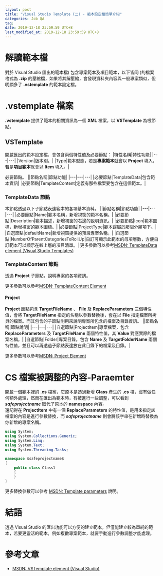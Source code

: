```yaml
---
layout: post
title: "Visual Studio Template (二) - 範本設定檔簡單介紹"
categories: Job QA
tag: 
date: 2019-12-18 23:59:59 UTC+8 
last_modified_at: 2019-12-18 23:59:59 UTC+8 
---
```


# 解讀範本檔
對於 Visual Studio 匯出的範本檔( 包含專案範本及項目範本，以下皆同 )的檔案格式為 **.zip** 的壓縮檔，如果將其解壓縮，會發現資料夾內容與一般專案類似，但明顯多了 **.vstemplate** 的範本設定檔。  

# .vstemplate 檔案
**.vstemplate** 提供了範本的相關資訊為一個 **XML** 檔案，以 **VSTemplate** 為根節點。

## VSTemplate
開啟匯出的範本設定檔，會包含兩個特性值及必要節點：
|特性名稱|特性功能|
|---|---|
|Version|版本別。|
|Type|範本型態，若是**專案範本**就會以 **Project** 填入，若是**項目範本**就會以 **Item** 填入。|

必要節點。
||節點名稱|節點功能|
|---|---|---|
|必要節點|TemplateData|包含範本資訊|
|必要節點|TemplateContent|定義有那些檔案要包含在這個範本。|

### TemplateData 節點
本節點透過以下子節點表達範本的各項基本資料。
||節點名稱|節點功能|
|---|---|---|
|必要節點|Name|範本名稱，新增視窗的範本名稱。|
|必要節點|Description|範本描述，新增視窗的右邊的說明資訊。|
|必要節點|Icon|範本圖標，新增視窗的範本圖標。|
|必要節點|ProjectType|範本歸屬於那個分類項下。|
|自選節點|defaultName|新增視窗提供的預設專案名稱。|
|自選節點|NumberOfParentCategoriesToRollUp|自訂可顯示此範本的母項層數，方便自訂範本可以顯示在較上層的項目清單。|
更多參數可以參考[MSDN: TemplateData element (Visual Studio Templates)](https://docs.microsoft.com/en-us/visualstudio/extensibility/templatedata-element-visual-studio-templates?view=vs-2017)

### TemplateContent 節點
透過 **Project** 子節點，說明專案的各項資訊。 

更多參數可以參考[MSDN: TemplateContent Element](https://docs.microsoft.com/en-us/visualstudio/extensibility/templatecontent-element-visual-studio-templates?view=vs-2017) 
#### Project
**Project** 節點包含 **TargetFileName** 、 **File** 及 **ReplaceParameters** 三個特性值，會將 **TargetFileName** 指定的名稱以參數替換後，套在以 **File** 指定檔案所拷貝的檔案。而其包含的子節點則用來說明專案所包含的檔案及目錄資訊。
||節點名稱|節點說明|
|---|---|---|
|自選節點|ProjectItem|專案檔案，包含 **ReplaceParameters** 及 **TargetFileName** 兩個特性值，其 **Value** 對應實際的檔案名稱。|
|自選節點|Folder|專案目錄，包含 **Name** 及 **TargetFolderName** 兩個特性值，並且可以再透過子節點表達放在此目錄下的檔案及目錄。|

更多參數可以參考[MSDN: Project Element](https://docs.microsoft.com/en-us/visualstudio/extensibility/project-element-visual-studio-templates?view=vs-2017)

# CS 檔案被調整的內容-Paraemter
開啟一個範本裡的 **.cs** 檔案，它原本是透過新增 **Class** 產生的 **.cs** 檔，沒有做任何額外處理，然而在匯出為範本時，有被進行一些調整，可以看到 **$safeprojectname$** 取代了原本的 **namespace** 內容。  
還記得在 **ProjectItem** 中有一個 **ReplaceParameters** 的特性值，是用來指定該檔案的內容是進行參數替換，而 **$safeprojectname$** 則會將該字串在新增時替換為你新增的專案名稱。
```csharp
using System;
using System.Collections.Generic;
using System.Linq;
using System.Text;
using System.Threading.Tasks;

namespace $safeprojectname$
{
    public class Class1
    {
    }
}
```
更多替換參數可以參考 [MSDN: Template parameters](https://docs.microsoft.com/en-us/visualstudio/ide/template-parameters?view=vs-2019) 說明。

# 結語
透過 Visual Studio 的匯出功能可以方便的建立範本，但僅能建立較為單純的範本，若要更靈活的範本，例如複數專案範本，就要手動進行參數調整才能處理。

# 參考文章
* [MSDN: VSTemplate element (Visual Studio)](https://docs.microsoft.com/en-us/visualstudio/extensibility/vstemplate-element-visual-studio-templates?view=vs-2017)

